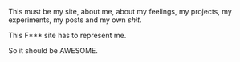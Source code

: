 This must be my site, about me, about my feelings, my projects, my experiments, my posts and my own *shit*.

This F*** site has to represent me.

So it should be AWESOME.
